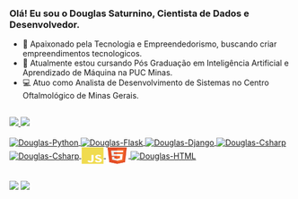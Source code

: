 ### Olá! Eu sou o Douglas Saturnino, Cientista de Dados e Desenvolvedor. 
- 🚀 Apaixonado pela Tecnologia e Empreendedorismo, buscando criar empreendimentos tecnologicos.
- 📝 Atualmente estou cursando Pós Graduação em Inteligência Artificial e Aprendizado de Máquina na PUC Minas.
- 💻 Atuo como Analista de Desenvolvimento de Sistemas no Centro Oftalmológico de Minas Gerais.

##

<div style="display: inline-block">
  <a href="https://github.com/Douglas02Saturnino">
  <img height="160em" src="https://github-readme-stats.vercel.app/api?username=Douglas02Saturnino&show_icons=true&bg_color=0D1117&border_color=FFE81F&title_color=FFE81F&text_color=C3D1D9&icon_color=58A6FF&include_all_commits=true&count_private=true"/>
  <img height="160em" src="https://github-readme-stats.vercel.app/api/top-langs/?username=Douglas02Saturnino&layout=compact&langs_count=10&bg_color=0D1117&border_color=FFE81F&title_color=FFE81F&text_color=C3D1D9"/>
</div>
  
<br>
  
<div style="display: inline_block"><br>
  <img align="center" alt="Douglas-Python" height="30" width="40" src="https://cdn.jsdelivr.net/gh/devicons/devicon/icons/python/python-original.svg" />
  <img align="center" alt="Douglas-Flask" height="30" width="40" src="https://cdn.jsdelivr.net/gh/devicons/devicon/icons/flask/flask-original.svg" />
  <img align="center" alt="Douglas-Django" height="30" width="40" src="https://cdn.jsdelivr.net/gh/devicons/devicon/icons/django/django-plain.svg"" />
  <img align="center" alt="Douglas-Csharp" height="30" width="40" src="https://cdn.jsdelivr.net/gh/devicons/devicon/icons/docker/docker-original-wordmark.svg" />
  <img align="center" alt="Douglas-Csharp" height="30" width="35" src="https://www.appdeploynews.com/wp-content/uploads/2023/03/plsql-icon.png" />
  <img align="center" alt="Douglas-Js" height="30" width="40" src="https://raw.githubusercontent.com/devicons/devicon/master/icons/javascript/javascript-plain.svg">
  <img align="center" alt="Douglas-HTML" height="30" width="40" src="https://raw.githubusercontent.com/devicons/devicon/master/icons/html5/html5-original.svg">
  <img align="center" alt="Douglas-HTML" height="30" width="40" src="https://cdn.jsdelivr.net/gh/devicons/devicon/icons/css3/css3-original.svg" />
</div>

##

<div>
<a href="https://github.com/Douglas02Saturnino" target="_blank"><img src="https://img.shields.io/badge/-LinkedIn-%230077B5?style=for-the-badge&logo=linkedin&logoColor=white" target="_blank"></a> 
<a href = "mailto:douglas02saturnino@gmail.com"><img src="https://img.shields.io/badge/Gmail-D14836?style=for-the-badge&logo=gmail&logoColor=white" target="_blank"></a>
</div>

